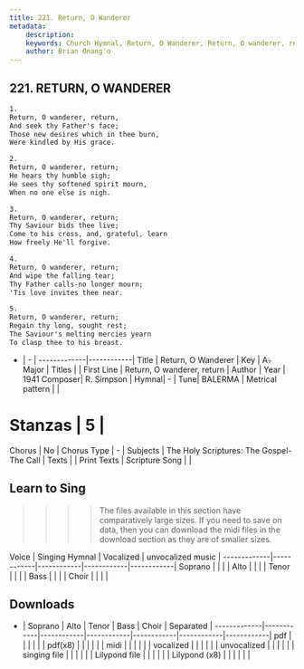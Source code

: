 ```yaml
---
title: 221. Return, O Wanderer
metadata:
    description: 
    keywords: Church Hymnal, Return, O Wanderer, Return, O wanderer, return, 
    author: Brian Onang'o
---
```



## 221. RETURN, O WANDERER

```txt
1.
Return, O wanderer, return, 
And seek thy Father's face; 
Those new desires which in thee burn, 
Were kindled by His grace. 

2.
Return, O wanderer, return; 
He hears thy humble sigh; 
He sees thy softened spirit mourn, 
When no one else is nigh. 

3.
Return, O wanderer, return; 
Thy Saviour bids thee live; 
Come to his cross, and, grateful, learn 
How freely He'll forgive. 

4.
Return, O wanderer, return; 
And wipe the falling tear; 
Thy Father calls-no longer mourn; 
'Tis love invites thee near. 

5.
Return, O wanderer, return; 
Regain thy long, sought rest; 
The Saviour's melting mercies yearn 
To clasp thee to his breast.

```

- |   -  |
-------------|------------|
Title | Return, O Wanderer |
Key | A♭ Major |
Titles |  |
First Line | Return, O wanderer, return |
Author | 
Year | 1941
Composer| R. Simpson |
Hymnal|  - |
Tune| BALERMA |
Metrical pattern | |
# Stanzas | 5 |
Chorus | No |
Chorus Type | - |
Subjects | The Holy Scriptures: The Gospel-The Call |
Texts |  |
Print Texts | 
Scripture Song |  |
  
## Learn to Sing

>>>> The files available in this section have comparatively large sizes. If you need to save on data, then you can download the midi files in the download section as they are of smaller sizes.

Voice |  Singing Hymnal | Vocalized | unvocalized music |
-------------|------------|------------|------------|------------|
Soprano | | | |
Alto | | | |
Tenor | | | |
Bass | | | |
Choir | | | |

## Downloads

- |  Soprano | Alto | Tenor | Bass | Choir | Separated |
-------------|------------|------------|------------|------------|------------|------------|
pdf | | | | | |
pdf(x8) | | | | | |
midi | | | | | |
vocalized | | | | | |
unvocalized | | | | | |
singing file | | | | | |
Lilypond file | | | | | |
Lilypond (x8) | | | | | |
  